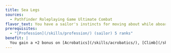 ```yaml
---
title: Sea Legs
sources:
  - Pathfinder Roleplaying Game Ultimate Combat
flavor_text: You have a sailor's instincts for moving about while aboard seagoing vessels.
prerequisites:
  - "[Profession](/skills/profession/) (sailor) 5 ranks"
benefit: |
  You gain a +2 bonus on [Acrobatics](/skills/acrobatics/), [Climb](/skills/climb/), and [Swim](/skills/swim/) checks.
---
```


